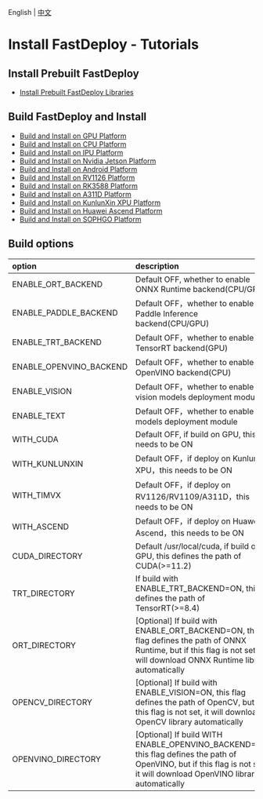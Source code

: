 English | [中文](../../cn/build_and_install/README.md)

# Install FastDeploy - Tutorials

## Install Prebuilt FastDeploy
- [Install Prebuilt FastDeploy Libraries](download_prebuilt_libraries.md)

## Build FastDeploy and Install

- [Build and Install on GPU Platform](gpu.md)
- [Build and Install on CPU Platform](cpu.md)
- [Build and Install on IPU Platform](ipu.md)
- [Build and Install on Nvidia Jetson Platform](jetson.md)
- [Build and Install on Android Platform](android.md)
- [Build and Install on RV1126 Platform](rv1126.md)
- [Build and Install on RK3588 Platform](rknpu2.md)
- [Build and Install on A311D Platform](a311d.md)
- [Build and Install on KunlunXin XPU Platform](kunlunxin.md)
- [Build and Install on Huawei Ascend Platform](huawei_ascend.md)
- [Build and Install on SOPHGO Platform](sophgo.md)

## Build options

| option | description |
| :--- | :---- |
| ENABLE_ORT_BACKEND | Default OFF, whether to enable ONNX Runtime backend(CPU/GPU) |
| ENABLE_PADDLE_BACKEND | Default OFF，whether to enable Paddle Inference backend(CPU/GPU) |
| ENABLE_TRT_BACKEND | Default OFF，whether to enable TensorRT backend(GPU) |
| ENABLE_OPENVINO_BACKEND | Default OFF，whether to enable OpenVINO backend(CPU) |
| ENABLE_VISION | Default OFF，whether to enable vision models deployment module |
| ENABLE_TEXT | Default OFF，whether to enable text models deployment module |
| WITH_CUDA | Default OFF, if build on GPU, this needs to be ON |
| WITH_KUNLUNXIN | Default OFF，if deploy on KunlunXin XPU，this needs to be ON |
| WITH_TIMVX | Default OFF，if deploy on RV1126/RV1109/A311D，this needs to be ON |
| WITH_ASCEND | Default OFF，if deploy on Huawei Ascend，this needs to be ON |
| CUDA_DIRECTORY | Default /usr/local/cuda, if build on GPU, this defines the path of CUDA(>=11.2) |
| TRT_DIRECTORY | If build with ENABLE_TRT_BACKEND=ON, this defines the path of TensorRT(>=8.4) |
| ORT_DIRECTORY | [Optional] If build with ENABLE_ORT_BACKEND=ON, this flag defines the path of ONNX Runtime, but if this flag is not set, it will download ONNX Runtime library automatically |
| OPENCV_DIRECTORY | [Optional] If build with ENABLE_VISION=ON, this flag defines the path of OpenCV, but if this flag is not set, it will download OpenCV library automatically |
| OPENVINO_DIRECTORY | [Optional] If build WITH ENABLE_OPENVINO_BACKEND=ON, this flag defines the path of OpenVINO, but if this flag is not set, it will download OpenVINO library automatically |
